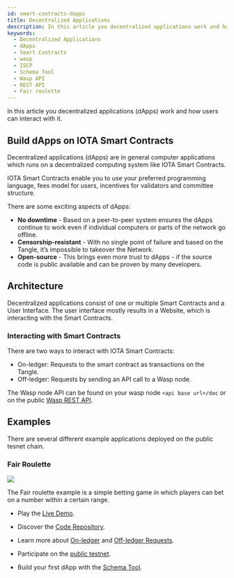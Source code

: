 ```yaml
---
id: smart-contracts-dapps
title: Decentralized Applications
description: In this article you decentralized applications work and how users can interact with it.
keywords:
  - Decentralized Applications
  - dApps
  - Smart Contracts
  - wasp
  - ISCP
  - Schema Tool
  - Wasp API
  - REST API
  - Fair roulette
---
```


In this article you decentralized applications (dApps) work and how users can interact with it.

## Build dApps on IOTA Smart Contracts

Decentralized applications (dApps) are in general computer applications which runs on a decentralized computing system like IOTA Smart Contracts.

IOTA Smart Contracts enable you to use your preferred programming language, fees model for users, incentives for validators and committee structure.

There are some exciting aspects of dApps:

- **No downtime** - Based on a peer-to-peer system ensures the dApps continue to work even if individual computers or parts of the network go offline.
- **Censorship-resistant** - With no single point of failure and based on the Tangle, it’s impossible to takeover the Network.
- **Open-source** - This brings even more trust to dApps - if the source code is public available and can be proven by many developers.

## Architecture

Decentralized applications consist of one or multiple Smart Contracts and a User Interface. The user interface mostly results in a Website, which is interacting with the Smart Contracts.

### Interacting with Smart Contracts

There are two ways to interact with IOTA Smart Contracts:

- On-ledger: Requests to the smart contract as transactions on the Tangle.
- Off-ledger: Requests by sending an API call to a Wasp node.

The Wasp node API can be found on your wasp node `<api base url>/doc` or on the public [Wasp REST API](https://api.wasp.sc.iota.org/doc).

## Examples

There are several different example applications deployed on the public tesnet chain.

### Fair Roulette

![](http://blog.iota.org/content/images/size/w1600/2021/10/Group-4947.png)

The Fair roulette example is a simple betting game in which players can bet on a number within a certain range.

- Play the [Live Demo](https://demo.sc.iota.org/).
- Discover the [Code Repository](https://github.com/iotaledger/wasp/tree/roulette_poc/contracts/rust/fairroulette).

- Learn more about [On-ledger](/wasp/guide/core_concepts/smartcontract-interaction/on-ledger-requests) and [Off-ledger Requests](/wasp/guide/core_concepts/smartcontract-interaction/off-ledger-requests).
- Participate on the [public testnet](https://wiki.iota.org/wasp/guide/chains_and_nodes/testnet).
- Build your first dApp with the [Schema Tool](https://wiki.iota.org/wasp/guide/schema/schema).
